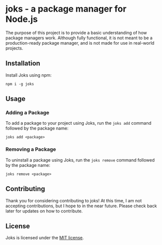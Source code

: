 # joks - a package manager for Node.js

The purpose of this project is to provide a basic understanding of how package managers work. Although fully functional, it is not meant to be a production-ready package manager, and is not made for use in real-world projects.

## Installation

Install Joks using npm:

```
npm i -g joks
```

## Usage

### Adding a Package

To add a package to your project using Joks, run the `joks add` command followed by the package name:

```
joks add <package>
```

### Removing a Package

To uninstall a package using Joks, run the `joks remove` command followed by the package name:

```
joks remove <package>
```

## Contributing

Thank you for considering contributing to joks! At this time, I am not accepting contributions, but I hope to in the near future. Please check back later for updates on how to contribute.

## License

Joks is licensed under the [MIT license](LICENSE).
